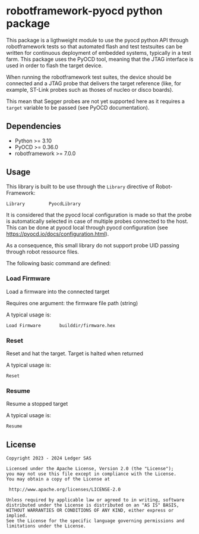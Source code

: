 <!--
SPDX-FileCopyrightText: 2024 Ledger SAS

SPDX-License-Identifier: Apache-2.0
-->

# robotframework-pyocd python package

This package is a ligthweight module to use the pyocd python API through robotframework tests so
that automated flash and test testsuites can be written for continuous deployment of embedded systems,
typically in a test farm.
This package uses the PyOCD tool, meaning that the JTAG interface is used in order to flash the target device.

When running the robotframework test suites, the device should be connected and a JTAG probe that delivers
the target reference (like, for example, ST-Link probes such as thoses of nucleo or disco boards).

This mean that Segger probes are not yet supported here as it requires a `target` variable to be passed
(see PyOCD documentation).

## Dependencies
 - Python >= 3.10
 - PyOCD >= 0.36.0
 - robotframework >= 7.0.0

## Usage

This library is built to be use through the `Library` directive of Robot-Framework:

```robot
Library         PyocdLibrary
```

It is considered that the pyocd local configuration is made so that the probe is automatically selected in
case of multiple probes connected to the host.
This can be done at pyocd local through pyocd configuration (see https://pyocd.io/docs/configuration.html).

As a consequence, this small library do not support probe UID passing through robot ressource files.

The following basic command are defined:

### Load Firmware

Load a firmware into the connected target

Requires one argument: the firmware file path (string)

A typical usage is:

```robot
Load Firmware       builddir/firmware.hex
```

### Reset

Reset and hat the target. Target is halted when returned

A typical usage is:

```robot
Reset
```

### Resume

Resume a stopped target

A typical usage is:

```robot
Resume
```

## License
```
Copyright 2023 - 2024 Ledger SAS

Licensed under the Apache License, Version 2.0 (the "License");
you may not use this file except in compliance with the License.
You may obtain a copy of the License at

 http://www.apache.org/licenses/LICENSE-2.0

Unless required by applicable law or agreed to in writing, software
distributed under the License is distributed on an "AS IS" BASIS,
WITHOUT WARRANTIES OR CONDITIONS OF ANY KIND, either express or implied.
See the License for the specific language governing permissions and
limitations under the License.
```
